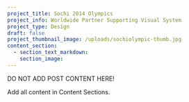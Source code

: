 ```yaml
---
project_title: Sochi 2014 Olympics
project_info: Worldwide Partner Supporting Visual System
project_type: Design
draft: false
project_thumbnail_image: /uploads/sochiolympic-thumb.jpg
content_section:
  - section_text_markdown:
    section_image:
---
```



DO NOT ADD POST CONTENT HERE!

Add all content in Content Sections.
